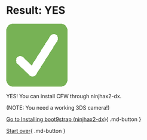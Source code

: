 # Result: YES

![Image](/images/seventeen/success.png)

YES! You can install CFW through ninjhax2-dx.

(NOTE: You need a working 3DS camera!)

[Go to Installing boot9strap (ninjhax2-dx)](https://3ds.hacks.guide/installing-boot9strap-(ninjhax2-dx)){ .md-button } 

[Start over](/seventeen){ .md-button }